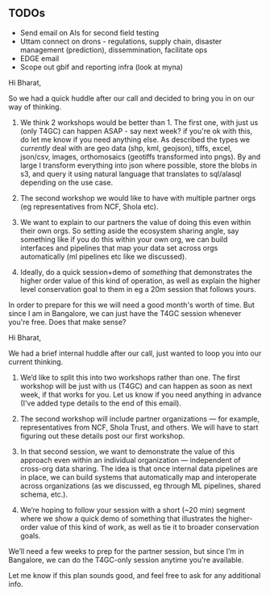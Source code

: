 ## TODOs


* Send email on AIs for second field testing 
* Uttam connect on drons - regulations, supply chain, disaster management (prediction), dissemmination, facilitate ops 
* EDGE email  
* Scope out gbif and reporting infra (look at myna) 


Hi Bharat, 

So we had a quick huddle after our call and decided to bring you in on our way of thinking.

1. We think 2 workshops would be better than 1. The first one, with just us (only T4GC) can happen ASAP - say next week? if you're ok with this, do let me know if you need anything else. As described the types we _currently_ deal with are geo data (shp, kml, geojson), tiffs, excel, json/csv, images, orthomosaics (geotiffs transformed into pngs). By and large I transform everything into json where possible, store the blobs in s3, and query it using natural language that translates to sql/alasql depending on the use case. 

2. The second workshop we would like to have with multiple partner orgs (eg representatives from NCF, Shola etc). 

3. We want to explain to our partners the value of doing this even within their own orgs. So setting aside the ecosystem sharing angle, say something like if you do this within your own org, we can build interfaces and pipelines that map your data set across orgs automatically (ml pipelines etc like we discussed). 

4. Ideally, do a quick session+demo of *something* that demonstrates the higher order value of this kind of operation, as well as explain the higher level conservation goal to them in eg a 20m session that follows yours. 

In order to prepare for this we will need a good month's worth of time. 
But since I am in Bangalore, we can just have the T4GC session whenever you're free. 
Does that make sense? 

Hi Bharat,

We had a brief internal huddle after our call, just wanted to loop you into our current thinking.

1. We’d like to split this into two workshops rather than one. The first workshop will be just with us (T4GC) and can happen as soon as next week, if that works for you. Let us know if you need anything in advance (I've added type details to the end of this email).

2. The second workshop will include partner organizations — for example, representatives from NCF, Shola Trust, and others. We will have to start figuring out these details post our first workshop. 

3. In that second session, we want to demonstrate the value of this approach even within an individual organization — independent of cross-org data sharing. The idea is that once internal data pipelines are in place, we can build systems that automatically map and interoperate across organizations (as we discussed, eg through ML pipelines, shared schema, etc.).

4. We’re hoping to follow your session with a short (~20 min) segment where we show a quick demo of something that illustrates the higher-order value of this kind of work, as well as tie it to broader conservation goals.

We’ll need a few weeks to prep for the partner session, but since I’m in Bangalore, we can do the T4GC-only session anytime you're available.

Let me know if this plan sounds good, and feel free to ask for any additional info.

